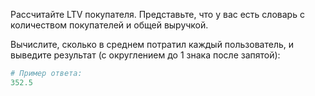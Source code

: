 Рассчитайте LTV покупателя. Представьте, что у вас есть словарь с количеством покупателей и общей выручкой. 

Вычислите, сколько в среднем потратил каждый пользователь, и выведите результат (с округлением до 1 знака после запятой):

```python
# Пример ответа:
352.5
```